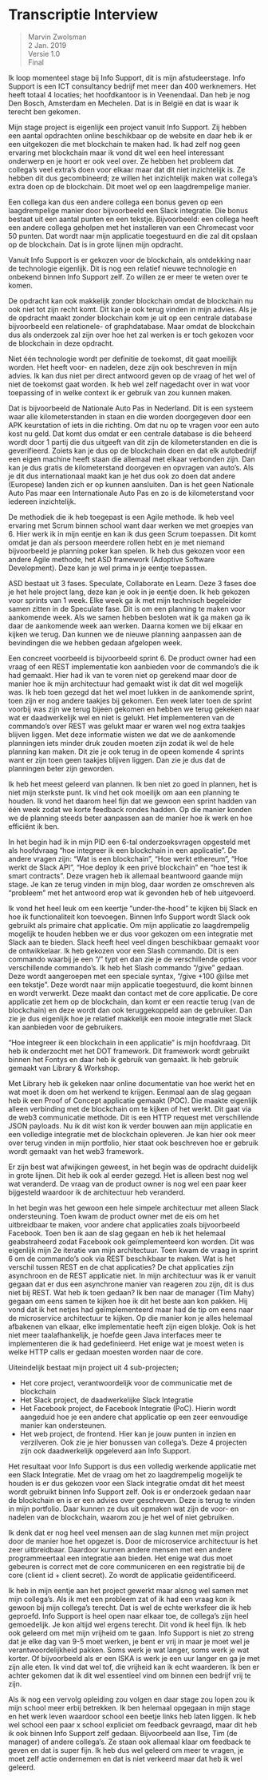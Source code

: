 # Transcriptie Interview

> Marvin Zwolsman\
> 2 Jan. 2019\
> Versie 1.0\
> Final

Ik loop momenteel stage bij Info Support, dit is mijn afstudeerstage. Info Support is een ICT consultancy bedrijf met meer dan 400 werknemers. Het heeft totaal 4 locaties; het hoofdkantoor is in Veenendaal. Dan heb je nog Den Bosch, Amsterdam en Mechelen. Dat is in België en dat is waar ik terecht ben gekomen.

Mijn stage project is eigenlijk een project vanuit Info Support. Zij hebben een aantal opdrachten online beschikbaar op de website en daar heb ik er een uitgekozen die met blockchain te maken had. Ik had zelf nog geen ervaring met blockchain maar ik vond dit wel een heel interessant onderwerp en je hoort er ook veel over. Ze hebben het probleem dat collega’s veel extra’s doen voor elkaar maar dat dit niet inzichtelijk is. Ze hebben dit dus gecombineerd; ze willen het inzichtelijk maken wat collega’s extra doen op de blockchain. Dit moet wel op een laagdrempelige manier.

Een collega kan dus een andere collega een bonus geven op een laagdrempelige manier door bijvoorbeeld een Slack integratie. Die bonus bestaat uit een aantal punten en een tekstje. Bijvoorbeeld: een collega heeft een andere collega geholpen met het installeren van een Chromecast voor 50 punten. Dat wordt naar mijn applicatie toegestuurd en die zal dit opslaan op de blockchain. Dat is in grote lijnen mijn opdracht.

Vanuit Info Support is er gekozen voor de blockchain, als ontdekking naar de technologie eigenlijk. Dit is nog een relatief nieuwe technologie en onbekend binnen Info Support zelf. Zo willen ze er meer te weten over te komen.

De opdracht kan ook makkelijk zonder blockchain omdat de blockchain nu ook niet tot zijn recht komt. Dit kan je ook terug vinden in mijn advies. Als je de opdracht maakt zonder blockchain kom je uit op een centrale database bijvoorbeeld een relationele- of graphdatabase. Maar omdat de blockchain dus als onderzoek zal zijn over hoe het zal werken is er toch gekozen voor de blockchain in deze opdracht.

Niet één technologie wordt per definitie de toekomst, dit gaat moeilijk worden. Het heeft voor- en nadelen, deze zijn ook beschreven in mijn advies. Ik kan dus niet per direct antwoord geven op de vraag of het wel of niet de toekomst gaat worden. Ik heb wel zelf nagedacht over in wat voor toepassing of in welke context ik er gebruik van zou kunnen maken.

Dat is bijvoorbeeld de Nationale Auto Pas in Nederland. Dit is een systeem waar alle kilometerstanden in staan en die worden doorgegeven door een APK keurstation of iets in die richting. Om dat nu op te vragen voor een auto kost nu geld. Dat komt dus omdat er een centrale database is die beheerd wordt door 1 partij die dus uitgeeft van dit zijn de kilometerstanden en die is geverifieerd. Zoiets kan je dus op de blockchain doen en dat elk autobedrijf een eigen machine heeft staan die allemaal met elkaar verbonden zijn. Dan kan je dus gratis de kilometerstand doorgeven en opvragen van auto’s. Als je dit dus internationaal maakt kan je het dus ook zo doen dat andere (Europese) landen zich er op kunnen aansluiten. Dan is het geen Nationale Auto Pas maar een Internationale Auto Pas en zo is de kilometerstand voor iedereen inzichtelijk.

De methodiek die ik heb toegepast is een Agile methode. Ik heb veel ervaring met Scrum binnen school want daar werken we met groepjes van 6. Hier werk ik in mijn eentje en kan ik dus geen Scrum toepassen. Dit komt omdat je dan als persoon meerdere rollen hebt en je met niemand bijvoorbeeld je planning poker kan spelen. Ik heb dus gekozen voor een andere Agile methode, het ASD framework (Adoptive Software Development). Deze kan je wel prima in je eentje toepassen.

ASD bestaat uit 3 fases. Speculate, Collaborate en Learn. Deze 3 fases doe je het hele project lang, deze kan je ook in je eentje doen. Ik heb gekozen voor sprints van 1 week. Elke week ga ik met mijn technisch begeleider samen zitten in de Speculate fase. Dit is om een planning te maken voor aankomende week. Als we samen hebben besloten wat ik ga maken ga ik daar de aankomende week aan werken. Daarna komen we bij elkaar en kijken we terug. Dan kunnen we de nieuwe planning aanpassen aan de bevindingen die we hebben gedaan afgelopen week.

Een concreet voorbeeld is bijvoorbeeld sprint 6. De product owner had een vraag of een REST implementatie kon aanbieden voor de commando’s die ik had gemaakt. Hier had ik van te voren niet op gerekend maar door de manier hoe ik mijn architectuur had gemaakt wist ik dat dit wel mogelijk was. Ik heb toen gezegd dat het wel moet lukken in de aankomende sprint, toen zijn er nog andere taakjes bij gekomen. Een week later toen de sprint voorbij was zijn we terug bijeen gekomen en hebben we terug gekeken naar wat er daadwerkelijk wel en niet is gelukt. Het implementeren van de commando’s over REST was gelukt maar er waren wel nog extra taakjes blijven liggen. Met deze informatie wisten we dat we de aankomende planningen iets minder druk zouden moeten zijn zodat ik wel de hele planning kan maken. Dit zie je ook terug in de opeen komende 4 sprints want er zijn toen geen taakjes blijven liggen. Dan zie je dus dat de planningen beter zijn geworden.

Ik heb het meest geleerd van plannen. Ik ben niet zo goed in plannen, het is niet mijn sterkste punt. Ik vind het ook moeilijk om aan een planning te houden. Ik vond het daarom heel fijn dat we gewoon een sprint hadden van één week zodat we korte feedback rondes hadden. Op die manier konden we de planning steeds beter aanpassen aan de manier hoe ik werk en hoe efficiënt ik ben.

In het begin had ik in mijn PID een 6-tal onderzoeksvragen opgesteld met als hoofdvraag “hoe integreer ik een blockchain in een applicatie”. De andere vragen zijn: “Wat is een blockchain”, “Hoe werkt ethereum”, “Hoe werkt de Slack API”, “Hoe deploy ik een privé blockchain” en “hoe test ik smart contracts”. Deze vragen heb ik allemaal beantwoord gaande mijn stage. Je kan ze terug vinden in mijn blog, daar worden ze omschreven als “probleem” met het antwoord erop wat ik gevonden heb of heb uitgevoerd.

Ik vond het heel leuk om een keertje “under-the-hood” te kijken bij Slack en hoe ik functionaliteit kon toevoegen. Binnen Info Support wordt Slack ook gebruikt als primaire chat applicatie. Om mijn applicatie zo laagdrempelig mogelijk te houden hebben we er dus voor gekozen om een integratie met Slack aan te bieden. Slack heeft heel veel dingen beschikbaar gemaakt voor de ontwikkelaar. Ik heb gekozen voor een Slash commando. Dit is een commando waarbij je een “/” typt en dan zie je de verschillende opties voor verschillende commando’s. Ik heb het Slash commando “/give” gedaan. Deze wordt aangeroepen met een speciale syntax, “/give +100 @ilse met een tekstje”. Deze wordt naar mijn applicatie toegestuurd, die komt binnen en wordt verwerkt. Deze maakt dan contact met de core applicatie. De core applicatie zet hem op de blockchain, dan komt er een reactie terug (van de blockchain) en deze wordt dan ook teruggekoppeld aan de gebruiker. Dan zie je dus eigenlijk hoe je relatief makkelijk een mooie integratie met Slack kan aanbieden voor de gebruikers.

“Hoe integreer ik een blockchain in een applicatie” is mijn hoofdvraag. Dit heb ik onderzocht met het DOT framework. Dit framework wordt gebruikt binnen het Fontys en daar heb ik gebruik van gemaakt. Ik heb gebruik gemaakt van Library & Workshop.

Met Library heb ik gekeken naar online documentatie van hoe werkt het en wat moet ik doen om het werkend te krijgen. Eenmaal aan de slag gegaan heb ik een Proof of Concept applicatie gemaakt (POC). Die maakte eigenlijk alleen verbinding met de blockchain om te kijken of het werkt. Dit gaat via de web3 communicatie methode. Dit is een HTTP request met verschillende JSON payloads. Nu ik dit wist kon ik verder bouwen aan mijn applicatie en een volledige integratie met de blockchain opleveren. Je kan hier ook meer over terug vinden in mijn portfolio, hier staat ook beschreven hoe er gebruik wordt gemaakt van het web3 framework.

Er zijn best wat afwijkingen geweest, in het begin was de opdracht duidelijk in grote lijnen. Dit heb ik ook al eerder gezegd. Het is alleen best nog wel wat veranderd. De vraag van de product owner is nog wel een paar keer bijgesteld waardoor ik de architectuur heb veranderd.

In het begin was het gewoon een hele simpele architectuur met alleen Slack ondersteuning. Toen kwam de product owner met de eis om het uitbreidbaar te maken, voor andere chat applicaties zoals bijvoorbeeld Facebook. Toen ben ik aan de slag gegaan en heb ik het helemaal geabstraheerd zodat Facebook ook geïmplementeerd kon worden. Dit was eigenlijk mijn 2e iteratie van mijn architectuur. Toen kwam de vraag in sprint 6 om de commando’s ook via REST beschikbaar te maken. Wat is het verschil tussen REST en de chat applicaties? De chat applicaties zijn asynchroon en de REST applicatie niet. In mijn architectuur was ik er vanuit gegaan dat er dus een asynchrone manier van reageren zou zijn, dit is dus niet bij REST. Wat heb ik toen gedaan? Ik ben naar de manager (Tim Mahy) gegaan om eens samen te kijken hoe ik dit het beste aan kon pakken. Hij vond dat ik het netjes had geïmplementeerd maar had de tip om eens naar de microservice architectuur te kijken. Op die manier kon je alles helemaal afbakenen van elkaar, elke implementatie heeft zijn eigen blokje. Ook is het niet meer taalafhankelijk, je hoefde geen Java interfaces meer te implementeren die ik had gedefinieerd. Het enige wat je moest weten is welke HTTP calls er gedaan moesten worden naar de core.

Uiteindelijk bestaat mijn project uit 4 sub-projecten;

- Het core project, verantwoordelijk voor de communicatie met de blockchain
- Het Slack project, de daadwerkelijke Slack Integratie
- Het Facebook project, de Facebook Integratie (PoC). Hierin wordt aangeduid hoe je een andere chat applicatie op een zeer eenvoudige manier kan ondersteunen.
- Het web project, de frontend. Hier kan je jouw punten in inzien en verzilveren. Ook zie je hier bonussen van collega’s.
  Deze 4 projecten zijn ook daadwerkelijk opgeleverd aan Info Support.

Het resultaat voor Info Support is dus een volledig werkende applicatie met een Slack Integratie. Met de vraag om het zo laagdrempelig mogelijk te houden is er dus gekozen voor een Slack integratie omdat dit het meest wordt gebruikt binnen Info Support zelf. Ook is er onderzoek gedaan naar de blockchain en is er een advies over geschreven. Deze is terug te vinden in mijn portfolio. Daar kunnen ze dus uit opmaken wat zijn de voor- en nadelen van de blockchain, waarom zou je het wel of niet gebruiken.

Ik denk dat er nog heel veel mensen aan de slag kunnen met mijn project door de manier hoe het opgezet is. Door de microservice architectuur is het zeer uitbreidbaar. Daardoor kunnen andere mensen met een andere programmeertaal een integratie aan bieden. Het enige wat dus moet gebeuren is correct met de core communiceren en een registratie bij de core (client id + client secret). Zo wordt de applicatie geïdentificeerd.

Ik heb in mijn eentje aan het project gewerkt maar alsnog wel samen met mijn collega’s. Als ik met een probleem zat of ik had een vraag kon ik gewoon bij mijn collega’s terecht. Dat is wel de echte werksfeer die ik heb geproefd. Info Support is heel open naar elkaar toe, de collega’s zijn heel gemoedelijk. Je kon altijd wel ergens terecht. Dit vond ik heel fijn. Ik heb ook geleerd om met mijn vrijheid om te gaan. Info Support is niet zo streng dat je elke dag van 9-5 moet werken, je bent er vrij in maar je moet wel je verantwoordelijkheid pakken. Soms werk je wat langer, soms werk je wat korter. Of bijvoorbeeld als er een ISKA is werk je een uur langer en ga je met zijn alle eten. Ik vind dat wel tof, die vrijheid kan ik echt waarderen. Ik ben er achter gekomen dat ik dit wel essentieel vind om binnen een bedrijf vrij te zijn.

Als ik nog een vervolg opleiding zou volgen en daar stage zou lopen zou ik mijn school meer erbij betrekken. Ik ben helemaal opgegaan in mijn stage en het werk leven waardoor school een beetje links heb laten liggen. Ik heb wel school een paar x school expliciet om feedback gevraagd, maar dit heb ik ook binnen Info Support zelf gedaan. Bijvoorbeeld aan Ilse, Tim (de manager) of andere collega’s. Ze staan ook allemaal klaar om feedback te geven en dat is super fijn. Ik heb dus wel geleerd om meer te vragen, je moet zelf actie ondernemen en dat is niet verkeerd maar dat heb ik wel geleerd.
